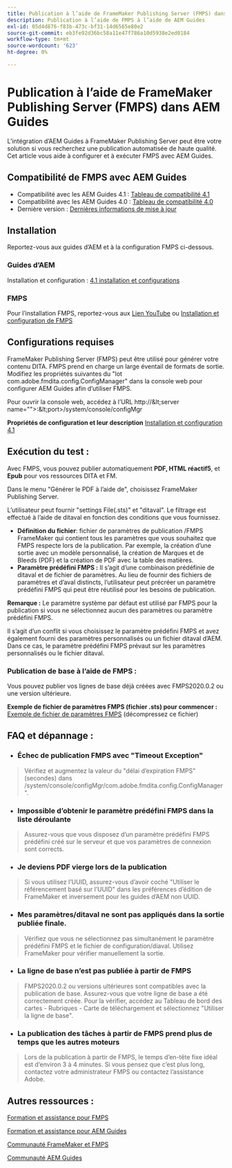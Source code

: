 ```yaml
---
title: Publication à l’aide de FrameMaker Publishing Server (FMPS) dans AEM Guides
description: Publication à l’aide de FMPS à l’aide de AEM Guides
exl-id: 05d4d876-f83b-473c-bf31-14d6565e80e2
source-git-commit: eb3fe92d36bc58a11e47f786a10d5938e2ed0184
workflow-type: tm+mt
source-wordcount: '623'
ht-degree: 0%

---
```


# Publication à l’aide de FrameMaker Publishing Server (FMPS) dans AEM Guides

L’intégration d’AEM Guides à FrameMaker Publishing Server peut être votre solution si vous recherchez une publication automatisée de haute qualité.\
Cet article vous aide à configurer et à exécuter FMPS avec AEM Guides.

## Compatibilité de FMPS avec AEM Guides

- Compatibilité avec les AEM Guides 4.1 : [Tableau de compatibilité 4.1](https://experienceleague.adobe.com/docs/experience-manager-guides-learn/tutorials/release-info/release-notes/on-prem-release-notes/release-notes-4.1.html?lang=en/#compatibility-matrix)
- Compatibilité avec les AEM Guides 4.0 : [Tableau de compatibilité 4.0](https://helpx.adobe.com/xml-documentation-for-experience-manager/release-note/release-notes-xml-documentation-solution-4-0.html/#Compatibility%20matrix)
- Dernière version : [Dernières informations de mise à jour](https://experienceleague.adobe.com/docs/experience-manager-guides-learn/tutorials/release-info/latest-release-info.html?lang=en)

## Installation

Reportez-vous aux guides d’AEM et à la configuration FMPS ci-dessous.

### Guides d’AEM

Installation et configuration : [4.1 installation et configurations](https://helpx.adobe.com/content/dam/help/en/xml-documentation-solution/4-1-2/Adobe-Experience-Manager-Guides_Installation-Configuration-Guide_EN.pdf)

### FMPS

Pour l’installation FMPS, reportez-vous aux [Lien YouTube](https://www.youtube.com/watch?v=2deelyM5VA8&amp;t) ou [Installation et configuration de FMPS](https://help.adobe.com/en_US/framemaker/server/index.html#t=fmps-user-guide%2Finstall_config_fmps.html%23install_config_fmps&amp;rhtocid=_2)

## Configurations requises

FrameMaker Publishing Server (FMPS) peut être utilisé pour générer votre contenu DITA. FMPS prend en charge un large éventail de formats de sortie. Modifiez les propriétés suivantes du &quot;lot com.adobe.fmdita.config.ConfigManager&quot; dans la console web pour configurer AEM Guides afin d’utiliser FMPS.

Pour ouvrir la console web, accédez à l’URL http://\&lt;server name=&quot;&quot;>:\&lt;port>/system/console/configMgr

**Propriétés de configuration et leur description** [Installation et configuration 4.1](https://helpx.adobe.com/content/dam/help/en/xml-documentation-solution/4-1-2/Adobe-Experience-Manager-Guides_Installation-Configuration-Guide_EN.pdf#page=89)

## Exécution du test :

Avec FMPS, vous pouvez publier automatiquement **PDF, HTML réactif5**, et **Epub** pour vos ressources DITA et FM.

Dans le menu &quot;Générer le PDF à l’aide de&quot;, choisissez FrameMaker Publishing Server.

L’utilisateur peut fournir &quot;settings File(.sts)&quot; et &quot;ditaval&quot;. Le filtrage est effectué à l’aide de ditaval en fonction des conditions que vous fournissez.

- **Définition du fichier**: fichier de paramètres de publication /FMPS FrameMaker qui contient tous les paramètres que vous souhaitez que FMPS respecte lors de la publication. Par exemple, la création d’une sortie avec un modèle personnalisé, la création de Marques et de Bleeds (PDF) et la création de PDF avec la table des matières.
- **Paramètre prédéfini FMPS :** Il s’agit d’une combinaison prédéfinie de ditaval et de fichier de paramètres. Au lieu de fournir des fichiers de paramètres et d’aval distincts, l’utilisateur peut précréer un paramètre prédéfini FMPS qui peut être réutilisé pour les besoins de publication.

**Remarque :** Le paramètre système par défaut est utilisé par FMPS pour la publication si vous ne sélectionnez aucun des paramètres ou paramètre prédéfini FMPS.

Il s’agit d’un conflit si vous choisissez le paramètre prédéfini FMPS et avez également fourni des paramètres personnalisés ou un fichier ditaval d’AEM. Dans ce cas, le paramètre prédéfini FMPS prévaut sur les paramètres personnalisés ou le fichier ditaval.

### Publication de base à l’aide de FMPS :

Vous pouvez publier vos lignes de base déjà créées avec FMPS2020.0.2 ou une version ultérieure.

**Exemple de fichier de paramètres FMPS (fichier .sts) pour commencer :** [Exemple de fichier de paramètres FMPS](https://acrobat.adobe.com/link/track?uri=urn:aaid:scds:US:ef750752-7a7e-4e51-923e-6b7d9861ed54) (décompressez ce fichier)

## FAQ et dépannage :

- ### Échec de publication FMPS avec &quot;Timeout Exception&quot;

>Vérifiez et augmentez la valeur du &quot;délai d’expiration FMPS&quot; (secondes) dans /system/console/configMgr/com.adobe.fmdita.config.ConfigManager&quot;.

- ### Impossible d’obtenir le paramètre prédéfini FMPS dans la liste déroulante

>Assurez-vous que vous disposez d’un paramètre prédéfini FMPS prédéfini créé sur le serveur et que vos paramètres de connexion sont corrects.

- ### Je deviens PDF vierge lors de la publication

>Si vous utilisez l’UUID, assurez-vous d’avoir coché &quot;Utiliser le référencement basé sur l’UUID&quot; dans les préférences d’édition de FrameMaker et inversement pour les guides d’AEM non UUID.

- ### Mes paramètres/ditaval ne sont pas appliqués dans la sortie publiée finale.

>Vérifiez que vous ne sélectionnez pas simultanément le paramètre prédéfini FMPS et le fichier de configuration/diaval. Utilisez FrameMaker pour vérifier manuellement la sortie.

- ### La ligne de base n’est pas publiée à partir de FMPS

>FMPS2020.0.2 ou versions ultérieures sont compatibles avec la publication de base.
>Assurez-vous que votre ligne de base a été correctement créée. Pour la vérifier, accédez au Tableau de bord des cartes - Rubriques - Carte de téléchargement et sélectionnez &quot;Utiliser la ligne de base&quot;.
- ### La publication des tâches à partir de FMPS prend plus de temps que les autres moteurs

>Lors de la publication à partir de FMPS, le temps d’en-tête fixe idéal est d’environ 3 à 4 minutes. Si vous pensez que c’est plus long, contactez votre administrateur FMPS ou contactez l’assistance Adobe.

## Autres ressources :

[Formation et assistance pour FMPS](https://helpx.adobe.com/support/framemaker-publishing-server.html)

[Formation et assistance pour AEM Guides](https://helpx.adobe.com/in/support/xml-documentation-for-experience-manager.html)

[Communauté FrameMaker et FMPS](https://community.adobe.com/t5/framemaker/ct-p/ct-framemaker?page=1&amp;sort=latest_replies&amp;lang=all&amp;tabid=all)

[Communauté AEM Guides](https://experienceleaguecommunities.adobe.com/t5/experience-manager-guides/ct-p/aem-xml-documentation)
